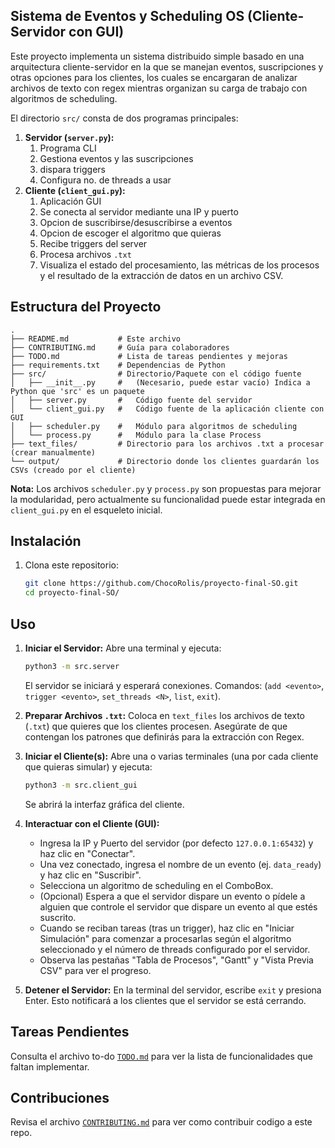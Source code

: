 ## Sistema de Eventos y Scheduling OS (Cliente-Servidor con GUI)

Este proyecto implementa un sistema distribuido simple basado en una arquitectura cliente-servidor en la que se manejan eventos, suscripciones y otras opciones para los clientes, los cuales se encargaran de analizar archivos de texto con regex mientras organizan su carga de trabajo con algoritmos de scheduling.

El directorio `src/` consta de dos programas principales:

1.  **Servidor (`server.py`):** 
	1. Programa CLI
	2. Gestiona eventos y las suscripciones
	3. dispara triggers
	4. Configura no. de threads a usar
2.  **Cliente (`client_gui.py`):** 
	1. Aplicación GUI
	2. Se conecta al servidor mediante una IP y puerto
	3. Opcion de suscribirse/desuscribirse a eventos
	4. Opcion de escoger el algoritmo que quieras
	5. Recibe triggers del server
	6. Procesa archivos `.txt`
	7. Visualiza el estado del procesamiento, las métricas de los procesos y el resultado de la extracción de datos en un archivo CSV.

## Estructura del Proyecto

```text
.
├── README.md           # Este archivo
├── CONTRIBUTING.md     # Guía para colaboradores
├── TODO.md             # Lista de tareas pendientes y mejoras
├── requirements.txt    # Dependencias de Python
├── src/                # Directorio/Paquete con el código fuente
│   ├── __init__.py     #   (Necesario, puede estar vacío) Indica a Python que 'src' es un paquete
│   ├── server.py       #   Código fuente del servidor
│   └── client_gui.py   #   Código fuente de la aplicación cliente con GUI
│   ├── scheduler.py    #   Módulo para algoritmos de scheduling
│   └── process.py      #   Módulo para la clase Process
├── text_files/         # Directorio para los archivos .txt a procesar (crear manualmente)
└── output/             # Directorio donde los clientes guardarán los CSVs (creado por el cliente)
```

**Nota:** Los archivos `scheduler.py` y `process.py` son propuestas para mejorar la modularidad, pero actualmente su funcionalidad puede estar integrada en `client_gui.py` en el esqueleto inicial.

## Instalación

1.  Clona este repositorio:
    ```bash
    git clone https://github.com/ChocoRolis/proyecto-final-SO.git
    cd proyecto-final-SO/
    ```

## Uso

1.  **Iniciar el Servidor:**
    Abre una terminal y ejecuta:
    ```bash
    python3 -m src.server
    ```
    El servidor se iniciará y esperará conexiones. Comandos: (`add <evento>`, `trigger <evento>`, `set_threads <N>`, `list`, `exit`).

2.  **Preparar Archivos `.txt`:**
    Coloca en `text_files` los archivos de texto (`.txt`) que quieres que los clientes procesen. Asegúrate de que contengan los patrones que definirás para la extracción con Regex.

3.  **Iniciar el Cliente(s):**
    Abre una o varias terminales (una por cada cliente que quieras simular) y ejecuta:
    ```bash
    python3 -m src.client_gui
    ```
    Se abrirá la interfaz gráfica del cliente.

4.  **Interactuar con el Cliente (GUI):**
    *   Ingresa la IP y Puerto del servidor (por defecto `127.0.0.1:65432`) y haz clic en "Conectar".
    *   Una vez conectado, ingresa el nombre de un evento (ej. `data_ready`) y haz clic en "Suscribir".
    *   Selecciona un algoritmo de scheduling en el ComboBox.
    *   (Opcional) Espera a que el servidor dispare un evento o pídele a alguien que controle el servidor que dispare un evento al que estés suscrito.
    *   Cuando se reciban tareas (tras un trigger), haz clic en "Iniciar Simulación" para comenzar a procesarlas según el algoritmo seleccionado y el número de threads configurado por el servidor.
    *   Observa las pestañas "Tabla de Procesos", "Gantt" y "Vista Previa CSV" para ver el progreso.

5.  **Detener el Servidor:**
    En la terminal del servidor, escribe `exit` y presiona Enter. Esto notificará a los clientes que el servidor se está cerrando.

## Tareas Pendientes 

Consulta el archivo to-do [`TODO.md`](TODO.md) para ver la lista de funcionalidades que faltan implementar.

## Contribuciones

Revisa el archivo [`CONTRIBUTING.md`](CONTRIBUTING.md) para ver como contribuir codigo a este repo.
